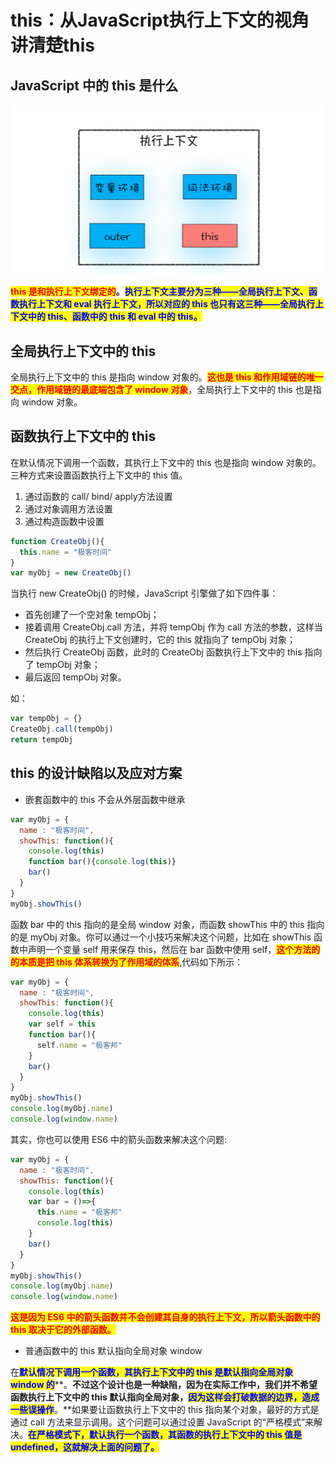 # this：从JavaScript执行上下文的视角讲清楚this

## ​JavaScript 中的 this 是什么

​![](<../../.gitbook/assets/image (79) (1) (1).png>)

<mark style="color:red;">**this 是和执行上下文绑定的**</mark>**。**<mark style="color:blue;">**执行上下文主要分为三种——全局执行上下文、函数执行上下文和 eval 执行上下文，所以对应的 this 也只有这三种——全局执行上下文中的 this、函数中的 this 和 eval 中的 this。**</mark>

## 全局执行上下文中的 this

全局执行上下文中的 this 是指向 window 对象的。<mark style="color:red;">**这也是 this 和作用域链的唯一交点，作用域链的最底端包含了 window 对象**</mark>，全局执行上下文中的 this 也是指向 window 对象。

## 函数执行上下文中的 this

在默认情况下调用一个函数，其执行上下文中的 this 也是指向 window 对象的。三种方式来设置函数执行上下文中的 this 值。

1. 通过函数的 call/ bind/ apply方法设置
2. 通过对象调用方法设置
3. 通过构造函数中设置

```javascript
function CreateObj(){
  this.name = "极客时间"
}
var myObj = new CreateObj()
```

当执行 new CreateObj() 的时候，JavaScript 引擎做了如下四件事：

* 首先创建了一个空对象 tempObj；
* 接着调用 CreateObj.call 方法，并将 tempObj 作为 call 方法的参数，这样当 CreateObj 的执行上下文创建时，它的 this 就指向了 tempObj 对象；
* 然后执行 CreateObj 函数，此时的 CreateObj 函数执行上下文中的 this 指向了 tempObj 对象；
* 最后返回 tempObj 对象。

如：

```javascript
var tempObj = {}
CreateObj.call(tempObj)
return tempObj
```

## this 的设计缺陷以及应对方案

* 嵌套函数中的 this 不会从外层函数中继承

```javascript
var myObj = {
  name : "极客时间", 
  showThis: function(){
    console.log(this)
    function bar(){console.log(this)}
    bar()
  }
}
myObj.showThis()
```

函数 bar 中的 this 指向的是全局 window 对象，而函数 showThis 中的 this 指向的是 myObj 对象。你可以通过一个小技巧来解决这个问题，比如在 showThis 函数中声明一个变量 self 用来保存 this，然后在 bar 函数中使用 self，<mark style="color:red;">**这个方法的的本质是把 this 体系转换为了作用域的体系**</mark>,代码如下所示：

```javascript
var myObj = {
  name : "极客时间", 
  showThis: function(){
    console.log(this)
    var self = this
    function bar(){
      self.name = "极客邦"
    }
    bar()
  }
}
myObj.showThis()
console.log(myObj.name)
console.log(window.name)
```

其实，你也可以使用 ES6 中的箭头函数来解决这个问题:

```javascript
var myObj = {
  name : "极客时间", 
  showThis: function(){
    console.log(this)
    var bar = ()=>{
      this.name = "极客邦"
      console.log(this)
    }
    bar()
  }
}
myObj.showThis()
console.log(myObj.name)
console.log(window.name)
```

<mark style="color:red;">**这是因为 ES6 中的箭头函数并不会创建其自身的执行上下文，所以箭头函数中的 this 取决于它的外部函数。**</mark>

* 普通函数中的 this 默认指向全局对象 window

在<mark style="color:blue;">**默认情况下调用一个函数，其执行上下文中的 this 是默认指向全局对象 window 的**</mark>**。**不过这个设计也是一种缺陷，因为在实际工作中，我们并不希望函数执行上下文中的 this 默认指向全局对象，<mark style="color:blue;">**因为这样会打破数据的边界，造成一些误操作**</mark>**。**如果要让函数执行上下文中的 this 指向某个对象，最好的方式是通过 call 方法来显示调用。这个问题可以通过设置 JavaScript 的“严格模式”来解决。<mark style="color:blue;">**在严格模式下，默认执行一个函数，其函数的执行上下文中的 this 值是 undefined，这就解决上面的问题了。**</mark>
